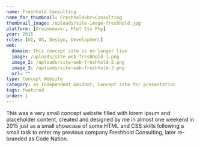 ```yaml
---
name: Freshhold Consulting
name_for_thumbnail: Freshhold<br>Consulting
thumbnail_image: /uploads/site-image-freshhold.jpg
platform: [Dreamweaver, Html Css Php]
year: 2015
roles: [UI, UX, Design, Development]
web:
  domain: This concept site is no longer live
  image: /uploads/site-web-freshhold-1.png
  image_2: /uploads/site-web-freshhold-2.png
  image_3: /uploads/site-web-freshhold-3.png
  url: ""
type: Concept Website
category: as Independent &middot; Concept site for presentation
tags: featured
order: 1
---
```


This was a very small concept website filled with lorem ipsum and placeholder content, created and designed by me in almost one weekend in 2015 just as a small showcase of some HTML and CSS skills following a small task to enter my previous company Freshhold Consulting, later re-branded as Code Nation.